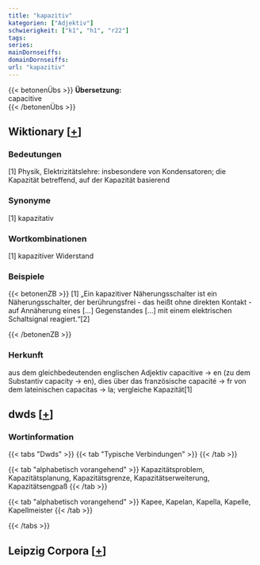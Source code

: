 ```yaml
---
title: "kapazitiv"
kategorien: ["Adjektiv"]
schwierigkeit: ["k1", "h1", "r22"]
tags:
series:
mainDornseiffs:
domainDornseiffs:
url: "kapazitiv"
---
```


{{< betonenÜbs >}}
**Übersetzung:**  
capacitive  
{{< /betonenÜbs >}}

## Wiktionary [[+](https://de.wiktionary.org/wiki/kapazitiv)]

### Bedeutungen
[1] Physik, Elektrizitätslehre: insbesondere von Kondensatoren; die Kapazität betreffend, auf der Kapazität basierend  

### Synonyme
[1] kapazitativ  

### Wortkombinationen
[1] kapazitiver Widerstand  

### Beispiele
{{< betonenZB >}}
[1] „Ein kapazitiver Näherungsschalter ist ein Näherungsschalter, der berührungsfrei - das heißt ohne direkten Kontakt - auf Annäherung eines […] Gegenstandes […] mit einem elektrischen Schaltsignal reagiert.“[2]  

{{< /betonenZB >}}
### Herkunft
aus dem gleichbedeutenden englischen Adjektiv capacitive → en (zu dem Substantiv capacity → en), dies über das französische capacité → fr von dem lateinischen capacitas → la; vergleiche Kapazität[1]  



## dwds [[+](https://www.dwds.de/wb/kapazitiv)]

### Wortinformation
{{< tabs "Dwds" >}}
{{< tab "Typische Verbindungen" >}}
{{< /tab >}}

{{< tab "alphabetisch vorangehend" >}}
Kapazitätsproblem, Kapazitätsplanung, Kapazitätsgrenze, Kapazitätserweiterung, Kapazitätsengpaß
{{< /tab >}}

{{< tab "alphabetisch vorangehend" >}}
Kapee, Kapelan, Kapella, Kapelle, Kapellmeister
{{< /tab >}}

{{< /tabs >}}

## Leipzig Corpora [[+](https://corpora.uni-leipzig.de/en/res?word=kapazitiv&corpusId=deu_newscrawl-public_2018)]

